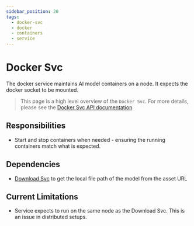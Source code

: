 ```yaml
---
sidebar_position: 20
tags:
  - docker-svc
  - docker
  - containers
  - service
---
```


# Docker Svc

The docker service maintains AI model containers on a node. It expects the docker socket to be mounted.

> This page is a high level overview of the `Docker Svc`. For more details, please see the [Docker Svc API documentation](/docs/singulatron/launch-container).

## Responsibilities

- Start and stop containers when needed - ensuring the running containers match what is expected.

## Dependencies

- [Download Svc](/docs/services/download-svc) to get the local file path of the model from the asset URL

## Current Limitations

- Service expects to run on the same node as the Download Svc. This is an issue in distributed setups.